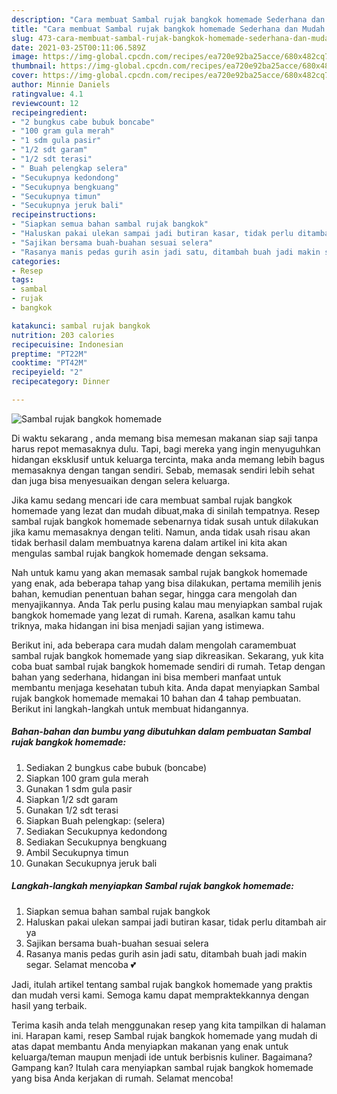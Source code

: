 ```yaml
---
description: "Cara membuat Sambal rujak bangkok homemade Sederhana dan Mudah Dibuat"
title: "Cara membuat Sambal rujak bangkok homemade Sederhana dan Mudah Dibuat"
slug: 473-cara-membuat-sambal-rujak-bangkok-homemade-sederhana-dan-mudah-dibuat
date: 2021-03-25T00:11:06.589Z
image: https://img-global.cpcdn.com/recipes/ea720e92ba25acce/680x482cq70/sambal-rujak-bangkok-homemade-foto-resep-utama.jpg
thumbnail: https://img-global.cpcdn.com/recipes/ea720e92ba25acce/680x482cq70/sambal-rujak-bangkok-homemade-foto-resep-utama.jpg
cover: https://img-global.cpcdn.com/recipes/ea720e92ba25acce/680x482cq70/sambal-rujak-bangkok-homemade-foto-resep-utama.jpg
author: Minnie Daniels
ratingvalue: 4.1
reviewcount: 12
recipeingredient:
- "2 bungkus cabe bubuk boncabe"
- "100 gram gula merah"
- "1 sdm gula pasir"
- "1/2 sdt garam"
- "1/2 sdt terasi"
- " Buah pelengkap selera"
- "Secukupnya kedondong"
- "Secukupnya bengkuang"
- "Secukupnya timun"
- "Secukupnya jeruk bali"
recipeinstructions:
- "Siapkan semua bahan sambal rujak bangkok"
- "Haluskan pakai ulekan sampai jadi butiran kasar, tidak perlu ditambah air ya"
- "Sajikan bersama buah-buahan sesuai selera"
- "Rasanya manis pedas gurih asin jadi satu, ditambah buah jadi makin segar. Selamat mencoba 💕"
categories:
- Resep
tags:
- sambal
- rujak
- bangkok

katakunci: sambal rujak bangkok 
nutrition: 203 calories
recipecuisine: Indonesian
preptime: "PT22M"
cooktime: "PT42M"
recipeyield: "2"
recipecategory: Dinner

---
```



![Sambal rujak bangkok homemade](https://img-global.cpcdn.com/recipes/ea720e92ba25acce/680x482cq70/sambal-rujak-bangkok-homemade-foto-resep-utama.jpg)

Di waktu  sekarang , anda memang bisa memesan makanan siap saji tanpa harus repot memasaknya dulu. Tapi, bagi mereka yang ingin menyuguhkan hidangan eksklusif untuk keluarga tercinta, maka anda memang lebih bagus memasaknya dengan tangan sendiri. Sebab, memasak sendiri lebih sehat dan juga bisa menyesuaikan dengan selera keluarga.

Jika kamu sedang mencari ide cara membuat sambal rujak bangkok homemade yang lezat dan mudah dibuat,maka di sinilah tempatnya. Resep sambal rujak bangkok homemade  sebenarnya tidak susah untuk dilakukan jika kamu memasaknya dengan teliti. Namun, anda tidak usah risau akan tidak berhasil dalam membuatnya 
karena dalam artikel ini kita akan mengulas sambal rujak bangkok homemade dengan seksama.  



Nah untuk kamu yang akan memasak sambal rujak bangkok homemade yang enak, ada beberapa tahap yang bisa dilakukan, pertama memilih jenis bahan, kemudian penentuan bahan segar, hingga cara mengolah dan menyajikannya. Anda Tak perlu pusing kalau mau menyiapkan sambal rujak bangkok homemade yang lezat di rumah. Karena, asalkan kamu  tahu triknya, maka hidangan ini bisa menjadi sajian yang istimewa.

Berikut ini, ada beberapa cara mudah dalam mengolah caramembuat sambal rujak bangkok homemade yang siap dikreasikan. Sekarang, yuk kita coba buat sambal rujak bangkok homemade sendiri di rumah. Tetap dengan bahan yang sederhana, hidangan ini bisa memberi manfaat untuk membantu menjaga kesehatan tubuh kita. Anda dapat menyiapkan Sambal rujak bangkok homemade memakai 10 bahan dan 4 tahap pembuatan. Berikut ini langkah-langkah untuk membuat hidangannya.

<!--inarticleads1-->

##### Bahan-bahan dan bumbu yang dibutuhkan dalam pembuatan Sambal rujak bangkok homemade:

1. Sediakan 2 bungkus cabe bubuk (boncabe)
1. Siapkan 100 gram gula merah
1. Gunakan 1 sdm gula pasir
1. Siapkan 1/2 sdt garam
1. Gunakan 1/2 sdt terasi
1. Siapkan  Buah pelengkap: (selera)
1. Sediakan Secukupnya kedondong
1. Sediakan Secukupnya bengkuang
1. Ambil Secukupnya timun
1. Gunakan Secukupnya jeruk bali




<!--inarticleads2-->

##### Langkah-langkah menyiapkan Sambal rujak bangkok homemade:

1. Siapkan semua bahan sambal rujak bangkok
1. Haluskan pakai ulekan sampai jadi butiran kasar, tidak perlu ditambah air ya
1. Sajikan bersama buah-buahan sesuai selera
1. Rasanya manis pedas gurih asin jadi satu, ditambah buah jadi makin segar. Selamat mencoba 💕




Jadi, itulah artikel tentang  sambal rujak bangkok homemade  yang praktis dan mudah versi kami. Semoga kamu dapat mempraktekkannya dengan hasil yang terbaik. 

Terima kasih anda telah menggunakan resep yang kita tampilkan di halaman ini. Harapan kami, resep  Sambal rujak bangkok homemade yang mudah di atas dapat membantu Anda menyiapkan makanan yang enak untuk keluarga/teman maupun menjadi ide untuk berbisnis kuliner. Bagaimana? Gampang kan? Itulah cara menyiapkan sambal rujak bangkok homemade yang bisa Anda kerjakan di rumah. Selamat mencoba!

